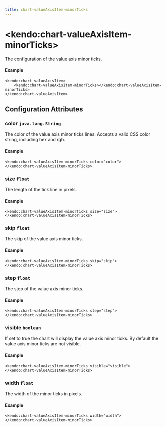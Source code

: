 ```yaml
---
title: chart-valueAxisItem-minorTicks
---
```


# \<kendo:chart-valueAxisItem-minorTicks\>

The configuration of the value axis minor ticks.

#### Example
    <kendo:chart-valueAxisItem>
        <kendo:chart-valueAxisItem-minorTicks></kendo:chart-valueAxisItem-minorTicks>
    </kendo:chart-valueAxisItem>

## Configuration Attributes

### color `java.lang.String`

The color of the value axis minor ticks lines. Accepts a valid CSS color string, including hex and rgb.

#### Example
    <kendo:chart-valueAxisItem-minorTicks color="color">
    </kendo:chart-valueAxisItem-minorTicks>

### size `float`

The length of the tick line in pixels.

#### Example
    <kendo:chart-valueAxisItem-minorTicks size="size">
    </kendo:chart-valueAxisItem-minorTicks>

### skip `float`

The skip of the value axis minor ticks.

#### Example
    <kendo:chart-valueAxisItem-minorTicks skip="skip">
    </kendo:chart-valueAxisItem-minorTicks>

### step `float`

The step of the value axis minor ticks.

#### Example
    <kendo:chart-valueAxisItem-minorTicks step="step">
    </kendo:chart-valueAxisItem-minorTicks>

### visible `boolean`

If set to true the chart will display the value axis minor ticks. By default the value axis minor ticks are not visible.

#### Example
    <kendo:chart-valueAxisItem-minorTicks visible="visible">
    </kendo:chart-valueAxisItem-minorTicks>

### width `float`

The width of the minor ticks in pixels.

#### Example
    <kendo:chart-valueAxisItem-minorTicks width="width">
    </kendo:chart-valueAxisItem-minorTicks>


